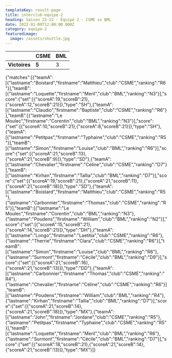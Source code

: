 ```yaml
---
templateKey: result-page
title: interclub-equipe-2
heading: Saison 21-22 - Équipe 2 - CSME vs BML
date: 2022-01-09T12:00:00.000Z
category: equipe-2
featuredimage:
  image: /assets/shuttle.jpg
---
```

|               | CSME   | BML |
| ------------- | ----- | --- |
| **Victoires** | **5** | 3   |

<scoreboard>{"matches":[{"teamA":[{"lastname":"Boistard","firstname":"Matthieu","club":"CSME","ranking":"R6"}],"teamB":[{"lastname":"Loquette","firstname":"Meril","club":"BML","ranking":"N3"}],"score":{"set":[{"scoreA":19,"scoreB":21},{"scoreA":12,"scoreB":21}]},"type":"SH"},{"teamA":[{"lastname":"Claudio","firstname":"Baptiste","club":"CSME","ranking":"R6"}],"teamB":[{"lastname":"Le Moulec","firstname":"Corentin","club":"BML","ranking":"N3"}],"score":{"set":[{"scoreA":10,"scoreB":21},{"scoreA":8,"scoreB":21}]},"type":"SH"},{"teamA":[{"lastname":"Petitpas","firstname":"Typhaine","club":"CSME","ranking":"R5"}],"teamB":[{"lastname":"Simon","firstname":"Louise","club":"BML","ranking":"R6"}],"score":{"set":[{"scoreA":21,"scoreB":13},{"scoreA":21,"scoreB":9}]},"type":"SD"},{"teamA":[{"lastname":"Chevalier","firstname":"Céline","club":"CSME","ranking":"D7"}],"teamB":[{"lastname":"Kirhan","firstname":"Tallia","club":"BML","ranking":"D7"}],"score":{"set":[{"scoreA":19,"scoreB":21},{"scoreA":21,"scoreB":11},{"scoreA":21,"scoreB":18}]},"type":"SD"},{"teamA":[{"lastname":"Boistard","firstname":"Matthieu","club":"CSME","ranking":"R5"},{"lastname":"Carbonnier","firstname":"Thomas","club":"CSME","ranking":"R5"}],"teamB":[{"lastname":"Le Moulec","firstname":"Corentin","club":"BML","ranking":"N3"},{"lastname":"Poudens","firstname":"William","club":"BML","ranking":"N2"}],"score":{"set":[{"scoreA":15,"scoreB":21},{"scoreA":14,"scoreB":21}]},"type":"DH"},{"teamA":[{"lastname":"Longo","firstname":"Laetitia","club":"CSME","ranking":"R6"},{"lastname":"Therrie","firstname":"Clara","club":"CSME","ranking":"R6"}],"teamB":[{"lastname":"Simon","firstname":"Louise","club":"BML","ranking":"R6"},{"lastname":"Surmont","firstname":"Cécile","club":"BML","ranking":"D9"}],"score":{"set":[{"scoreA":21,"scoreB":16},{"scoreA":21,"scoreB":13}]},"type":"DD"},{"teamA":[{"lastname":"Carbonnier","firstname":"Thomas","club":"CSME","ranking":"R4"},{"lastname":"Chevalier","firstname":"Céline","club":"CSME","ranking":"R6"}],"teamB":[{"lastname":"Poudens","firstname":"William","club":"BML","ranking":"R4"},{"lastname":"Kirhan","firstname":"Tallia","club":"BML","ranking":"D7"}],"score":{"set":[{"scoreA":21,"scoreB":14},{"scoreA":21,"scoreB":18}]},"type":"MX"},{"teamA":[{"lastname":"John","firstname":"Jordane","club":"CSME","ranking":"R5"},{"lastname":"Petitpas","firstname":"Typhaine","club":"CSME","ranking":"R5"}],"teamB":[{"lastname":"Loquette","firstname":"Meril","club":"BML","ranking":"R6"},{"lastname":"Surmont","firstname":"Cécile","club":"BML","ranking":"D7"}],"score":{"set":[{"scoreA":18,"scoreB":21},{"scoreA":21,"scoreB":14},{"scoreA":21,"scoreB":13}]},"type":"MX"}]}</scoreboard>